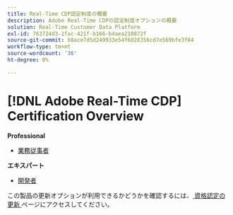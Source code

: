 ```yaml
---
title: Real-Time CDP認定制度の概要
description: Adobe Real-Time CDPの認定制度オプションの概要
solution: Real-Time Customer Data Platform
exl-id: 763724d3-1fac-421f-b166-b4aea210872f
source-git-commit: b8ace7d5d249933e54f6828356cd7e569bfe3f84
workflow-type: tm+mt
source-wordcount: '36'
ht-degree: 0%

---
```


# [!DNL Adobe Real-Time CDP] Certification Overview

**Professional**

* [ 業務従事者 ](/help/certifications/rtcdp/rtcdp-p-business.md) <!--AD0-E602-->

**エキスパート**

* [ 開発者 ](/help/certifications/rtcdp/rtcdp-e-developer.md) <!--AD0-E605-->

この製品の更新オプションが利用できるかどうかを確認するには、[ 資格認定の更新 ](/help/certifications/renew.md) ページにアクセスしてください。
